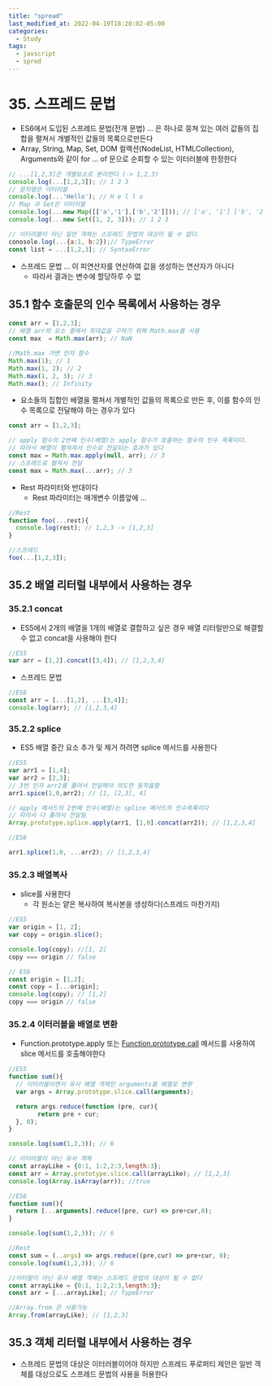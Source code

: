 ```yaml
---
title: "spread"
last_modified_at: 2022-04-19T18:20:02-05:00
categories:
  - Study
tags:
  - javscript
  - spred
---
```


# 35. 스프레드 문법

- ES6에서 도입된 스프레드 문법(전개 문법) ... 은 하나로 뭉쳐 있는 여러 값들의 집합을 펼쳐서 개별적인 값들의 목록으로만든다
- Array, String, Map, Set, DOM 컬랙션(NodeList, HTMLCollection), Arguments와 같이 for ... of 문으로 순회할 수 있는 이터러블에 한정한다

```jsx
// ...[1,2,3]은 개별요소로 분리한다 (-> 1,2,3)
console.log(...[1,2,3]); // 1 2 3 
// 문자열은 이터러블
console.log(...'Hello'); // H e l l o
// Map 과 Set은 이터러블
console.log(...new Map([['a','1'],['b','2']])); // ['a', '1'] ['b', '2']
console.log(...new Set([1, 2, 3])); // 1 2 3

// 이터러블이 아닌 일반 객체는 스프레드 문법의 대상이 될 수 없다.
conosole.log(...{a:1, b:2});// TypeError
const list = ...[1,2,3]; // SyntaxError
```

- 스프레드 문법 ... 이 피연산자를 연산하여 값을 생성하는 연산자가 아니다
    - 따라서 결과는 변수에 할당하루 수 없

## 35.1 함수 호출문의 인수 목록에서 사용하는 경우

```jsx
const arr = [1,2,3];
// 배열 arr의 요소 중에서 최대값을 구하기 위해 Math.max를 사용
const max  = Math.max(arr); // NaN

//Math.max 가변 인자 함수
Math.max(1); // 1
Math.max(1, 2); // 2
Math.max(1, 2, 3); // 3
Math.max(); // Infinity
```

- 요소들의 집합인 배열을 펼쳐서 개별적인 값들의 목록으로 만든 후, 이를 함수의 인수 목록으로 전달해야 하는 경우가 있다

```jsx
const arr = [1,2,3];

// apply 함수의 2번째 인수(배열)는 apply 함수가 호출하는 함수의 인수 목록이다.
// 따라서 배열이 펼쳐져서 인수로 전달되는 효과가 있다
const max = Math.max.apply(null, arr); // 3
// 스프레드로 펼쳐서 전달
const max = Math.max(...arr); // 3
```

- Rest 파라미터와 반대이다
    - Rest 파라미터는 매개변수 이름앞에 ...

```jsx
//Rest
function foo(...rest){
  console.log(rest); // 1,2,3 -> [1,2,3]
}

//스프레드
foo(...[1,2,3]);
```

## 35.2 배열 리터럴 내부에서 사용하는 경우

### 35.2.1 concat

- ES5에서 2개의 배열을 1개의 배열로 결합하고 싶은 경우 배열 리터럴만으로 해결할 수 없고  concat을 사용해야 한다

```jsx
//ES5
var arr = [1,2].concat([3,4]); // [1,2,3,4]
```

- 스프레드 문법

```jsx
//ES6
const arr = [...[1,2], ...[3,4]];
console.log(arr); // [1,2,3,4]
```

### 35.2.2 splice

- ES5 배열 중간 요소 추가 및 제거 하려면 splice  메서드를 사용한다

```jsx
//ES5
var arr1 = [1,4];
var arr2 = [2,3];
// 3번 인자 arr2를 풀어서 전달해야 의도한 동작을함
arr1.spice(1,0,arr2); // [1, [2,3], 4]

// apply 메서드의 2번째 인수(배열)는 splice 메서드의 인수목록이다
// 따라서 다 풀려서 전달됨
Array.prototype.splice.apply(arr1, [1,0].concat(arr2)); // [1,2,3,4]

//ES6

arr1.splice(1,0, ...arr2); // [1,2,3,4]
```

### 35.2.3 배열복사

- slice를 사용한다
    - 각 원소는 얕은 복사하여 복사본을 생성하다(스프레드 마찬가지)

```jsx
//ES5
var origin = [1, 2];
var copy = origin.slice();

console.log(copy); //[1, 2]
copy === origin // false

// ES6
const origin = [1,2];
const copy = [...origin];
console.log(copy); // [1,2]
copy === origin // false
```

### 35.2.4 이터러블을 배열로 변환

- Function.prototype.apply 또는 [Function.prototype.call](http://Function.prototype.call) 메서드를 사용하여 slice 메서드를 호출해야한다

```jsx
//ES5
function sum(){
  // 이터러블이면서 유사 배열 객체인 arguments를 배열로 변환
  var args = Array.prototype.slice.call(arguments);

  return args.reduce(function (pre, cur){
		return pre + cur;
  }, 0);
}

console.log(sum(1,2,3)); // 6

// 이터러블이 아닌 유사 객체
const arrayLike = {0:1, 1:2,2:3,length:3};
const arr = Array.prototype.slice.call(arrayLike); // [1,2,3]
console.log(Array.isArray(arr)); //true

//ES6
function sum(){
  return [...arguments].reduce((pre, cur) => pre+cur,0);
}

console.log(sum(1,2,3)); // 6

//Rest
const sum = (..args) => args.reduce((pre,cur) => pre+cur, 0);
console.log(sum(1,2,3)); // 6

//이터럴이 아닌 유사 배열 객체는 스프레드 문법의 대상이 될 수 없다
const arrayLike = {0:1, 1:2,2:3,length:3};
const arr = [...arrayLike]; // TypeError

//Array.from 은 사용가능
Array.from(arrayLike); // [1,2,3]
```

## 35.3 객체 리터럴 내부에서 사용하는 경우

- 스프레드 문법의 대상은 이터러블이어야 하지만 스프레드 푸로퍼티 제안은 일반 객체를 대상으로도 스프레드 문법의 사용을 허용한다
